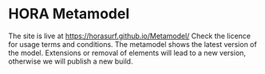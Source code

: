 # HORA Metamodel
The site is live at https://horasurf.github.io/Metamodel/
Check the licence for usage terms and conditions.
The metamodel shows the latest version of the model.
Extensions or removal of elements will lead to a new version, otherwise we will publish a new build.
